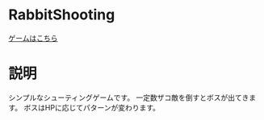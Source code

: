 # RabbitShooting
[ゲームはこちら](https://kouheyhey.github.io/RabbitShooting2/)

# 説明
シンプルなシューティングゲームです。
一定数ザコ敵を倒すとボスが出てきます。
ボスはHPに応じてパターンが変わります。
